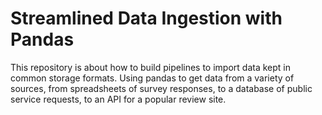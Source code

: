 # Streamlined Data Ingestion with Pandas
This repository is about how to build pipelines to import data kept in common storage formats. Using pandas to get data from a variety of sources, from spreadsheets of survey responses, to a database of public service requests, to an API for a popular review site. 
